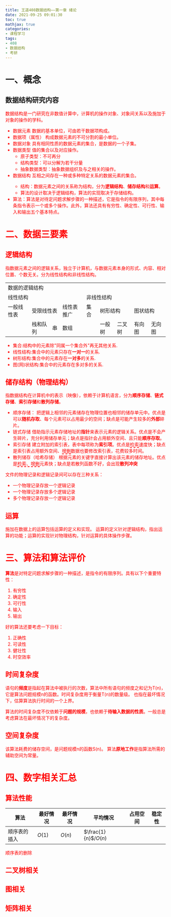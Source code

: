 ```yaml
---
title: 王道408数据结构——第一章 绪论
date: 2021-09-25 09:01:30
toc: true
mathjax: true
categories:
- 课程学习
tags:
- 408
- 数据结构
- 考研
---
```


# 	一、概念
## 数据结构研究内容
<font color=red>数据结构是一门研究在非数值计算中，计算机的操作对象、对象间关系以及施加于对象的操作的学科。
- 数据元素
数据的基本单位，可由若干数据项构成。
- 数据项（属性）
构成数据元素的不可分割的最小单位。
- 数据对象
具有相同性质的数据元素的集合，是数据的一个子集。
- 数据类型
值的集合以及对应操作。
  - 原子类型：不可再分
  - 结构类型：可以分解为若干分量
  - 抽象数据类型：抽象数据组织及与之相关的操作。
- 数据结构
<font color=red>互相之间存在一种或多种特定关系的数据元素的集合。
  - 结构：数据元素之间的关系称为结构，分为**逻辑结构**、**储存结构**和**运算**。
  - 算法的设计取决于逻辑结构，算法的实现取决于存储结构。
 - 算法：<font color=red>算法是对待定问题求解步骤的一种描述，它是指令的有限序列，其中每条指令表示一个或多个操作。此外，算法还具有有穷性、确定性、可行性、输入和输出五个基本特点。
# 二、数据三要素
## 逻辑结构
指数据元素之间的逻辑关系，独立于计算机，与数据元素本身的形式、内容、相对位置、个数无关。分为线性结构和非线性结构。
<table>
<tr>
	<td colspan=9>数据的逻辑结构</td>
</tr>
	<td colspan=4>线性结构</td><td colspan=5>非线性结构</td>
<tr>
	<td>一般线性表</td><td colspan=2>受限线性表</td><td>线性表推广</td>
	<td>集合</td><td colspan=2>树形结构</td><td colspan=2>图状结构</td>
</tr>
<tr>
	<td></td><td>栈和队列</td><td>串</td><td>数组</td>
	<td></td><td>一般树</td><td>二叉树</td><td>有向图</td><td>无向图</td>
</tr>
</table>

- 集合:结构中的元素除"同属一个集合外"再无其他关系.
- 线性结构:集合中的元素只存在**一对一**的关系.
- 树形结构:集合中的元素存在**一对多**的关系.
- 图(网)状结构:集合中的元素存在多对多的关系.
## 储存结构（物理结构）
指数据结构在计算机中的表示（映像），依赖于计算机语言，分为**顺序存储**、**链式存储**、**索引存储**和**散列存储**。
- 顺序存储：
把逻辑上相邻的元素储存在物理位置也相邻的储存单元中。优点是可以**随机存取**、每个元素可以占用最少的空间；缺点是可能产生较多的**外部**碎片。
- 链式存储
借助指示元素存储地址的**指针**来表示元素的逻辑关系。优点是不会产生碎片，充分利用储存单元；缺点是指针会占用额外空间、且只能**顺序存取**。
- 索引存储
建立附加的索引表，表中每项称为**索引项**。优点是<span style="border-bottom:2px dashed red;">检索</span>速度快；缺点是索引表占用额外空间、<span style="border-bottom:2px dashed red;">增删</span>数据也要修改索引表，花费较多时间。
- 散列储存（哈希存储）
根据元素的关键字直接计算出该元素的储存地址。优点是<span style="border-bottom:2px dashed red;">检索、增删</span>元素快；缺点是若散列函数不好，会出现**散列冲突**

<font color=red>文件的物理记录和逻辑记录间可以存在三种关系</font>：
 - 一个物理记录存放一个逻辑记录
 - 一个物理记录存放多个逻辑记录
 - 多个物理记录存放一个逻辑记录
## 运算
施加在数据上的运算包括运算的定义和实现。
运算的定义针对逻辑结构，指出运算的功能；运算的实现针对物理结构，针对运算的具体操作步骤。
# 三、算法和算法评价
**算法**是对特定问题求解步骤的一种描述，是指令的有限序列。具有以下个重要特性：
1. 有穷性
2. 确定性
3. 可行性
4. 输入
5. 输出

好的算法还要考虑一下目标：
1. 正确性
7. 可读性
8. 健壮性
9. 时空效率

## 时间复杂度
<font color=red>语句的**频度**是指起在算法中被执行的次数，算法中所有语句的频度之和记为T(n)，它是算法问题规模n的函数。时间复杂度用于衡量T(n)的数量级。</font>
也指在最坏情况下，估算算法执行时间的一个上界。

算法的时间复杂度不仅依赖于**问题的规模**，也依赖于**待输入数据的性质**。一般总是考虑算法在最坏情况下的复杂度。
## 空间复杂度
该算法耗费的储存空间，是问题规模n的函数S(n)。
算法**原地工作**是指算法所需的辅助空间为常量。
# 四、数字相关汇总
## 算法性能
| 算法         | 最好情况 | 最坏情况 | 平均情况             | 占用空间 | 稳定性 |
| ------------ | -------- | -------- | -------------------- | -------- | ------ |
| 顺序表的插入 | $O(1)$   | $O(n)$   | $\frac{1}{n}$/$O(n)$ |          |        |
顺序表的删除

## 二叉树相关
## 图相关

## 矩阵相关